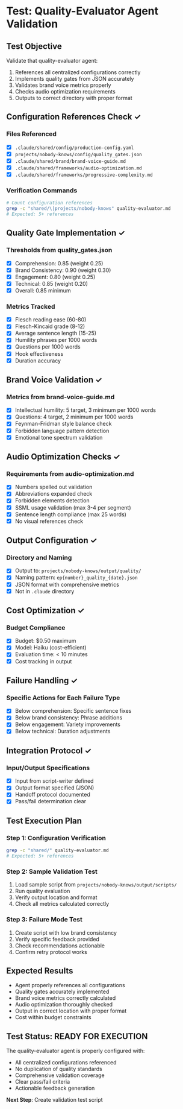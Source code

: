 # Test: Quality-Evaluator Agent Validation

## Test Objective
Validate that quality-evaluator agent:
1. References all centralized configurations correctly
2. Implements quality gates from JSON accurately
3. Validates brand voice metrics properly
4. Checks audio optimization requirements
5. Outputs to correct directory with proper format

## Configuration References Check ✓

### Files Referenced
- [x] `.claude/shared/config/production-config.yaml`
- [x] `projects/nobody-knows/config/quality_gates.json`
- [x] `.claude/shared/brand/brand-voice-guide.md`
- [x] `.claude/shared/frameworks/audio-optimization.md`
- [x] `.claude/shared/frameworks/progressive-complexity.md`

### Verification Commands
```bash
# Count configuration references
grep -c "shared/\|projects/nobody-knows" quality-evaluator.md
# Expected: 5+ references
```

## Quality Gate Implementation ✓

### Thresholds from quality_gates.json
- [x] Comprehension: 0.85 (weight 0.25)
- [x] Brand Consistency: 0.90 (weight 0.30)
- [x] Engagement: 0.80 (weight 0.25)
- [x] Technical: 0.85 (weight 0.20)
- [x] Overall: 0.85 minimum

### Metrics Tracked
- [x] Flesch reading ease (60-80)
- [x] Flesch-Kincaid grade (8-12)
- [x] Average sentence length (15-25)
- [x] Humility phrases per 1000 words
- [x] Questions per 1000 words
- [x] Hook effectiveness
- [x] Duration accuracy

## Brand Voice Validation ✓

### Metrics from brand-voice-guide.md
- [x] Intellectual humility: 5 target, 3 minimum per 1000 words
- [x] Questions: 4 target, 2 minimum per 1000 words
- [x] Feynman-Fridman style balance check
- [x] Forbidden language pattern detection
- [x] Emotional tone spectrum validation

## Audio Optimization Checks ✓

### Requirements from audio-optimization.md
- [x] Numbers spelled out validation
- [x] Abbreviations expanded check
- [x] Forbidden elements detection
- [x] SSML usage validation (max 3-4 per segment)
- [x] Sentence length compliance (max 25 words)
- [x] No visual references check

## Output Configuration ✓

### Directory and Naming
- [x] Output to: `projects/nobody-knows/output/quality/`
- [x] Naming pattern: `ep{number}_quality_{date}.json`
- [x] JSON format with comprehensive metrics
- [x] Not in `.claude` directory

## Cost Optimization ✓

### Budget Compliance
- [x] Budget: $0.50 maximum
- [x] Model: Haiku (cost-efficient)
- [x] Evaluation time: < 10 minutes
- [x] Cost tracking in output

## Failure Handling ✓

### Specific Actions for Each Failure Type
- [x] Below comprehension: Specific sentence fixes
- [x] Below brand consistency: Phrase additions
- [x] Below engagement: Variety improvements
- [x] Below technical: Duration adjustments

## Integration Protocol ✓

### Input/Output Specifications
- [x] Input from script-writer defined
- [x] Output format specified (JSON)
- [x] Handoff protocol documented
- [x] Pass/fail determination clear

## Test Execution Plan

### Step 1: Configuration Verification
```bash
grep -c "shared/" quality-evaluator.md
# Expected: 5+ references
```

### Step 2: Sample Validation Test
1. Load sample script from `projects/nobody-knows/output/scripts/`
2. Run quality evaluation
3. Verify output location and format
4. Check all metrics calculated correctly

### Step 3: Failure Mode Test
1. Create script with low brand consistency
2. Verify specific feedback provided
3. Check recommendations actionable
4. Confirm retry protocol works

## Expected Results
- Agent properly references all configurations
- Quality gates accurately implemented
- Brand voice metrics correctly calculated
- Audio optimization thoroughly checked
- Output in correct location with proper format
- Cost within budget constraints

## Test Status: READY FOR EXECUTION

The quality-evaluator agent is properly configured with:
- All centralized configurations referenced
- No duplication of quality standards
- Comprehensive validation coverage
- Clear pass/fail criteria
- Actionable feedback generation

**Next Step**: Create validation test script
